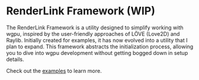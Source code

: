 # RenderLink Framework (WIP)

The RenderLink Framework is a utility designed to simplify working with wgpu, inspired by the user-friendly approaches of LÖVE (Love2D) and Raylib. Initially created for examples, it has now evolved into a utility that I plan to expand. This framework abstracts the initialization process, allowing you to dive into wgpu development without getting bogged down in setup details.

Check out the [examples](./../../examples/) to learn more.
